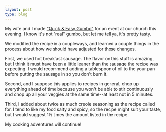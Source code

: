 ```yaml
---
layout: post
type: blog
---
```

My wife and I made ["Quick & Easy Gumbo"](http://l.spt.la/gumbo) for an event at our church this evening. I know it's not "real" gumbo, but let me tell ya, it's pretty tasty.

We modified the recipe in a coupleways, and learned a couple things in the process about how we should have adjusted for those changes. 

First, we used hot breakfast sausage. The flavor on this stuff is amazing, but I think it must have been a little leaner than the sausage the recipe was expecting. I would recommend adding a tablespoon of oil to the your pan before putting the sausage in so you don't burn it.

Second, and I suppose this applies to recipes in general, chop up everything ahead of time because you won't be able to stir continuously and chop up all your veggies at the same time--at least not in 5 minutes.

Third, I added about twice as much creole seasoning as the recipe called for. I tend to like my food salty and spicy, so the recipe might suit your taste, but I would suggest 1&frac12; times the amount listed in the recipe.

My cooking adventures will continue!

